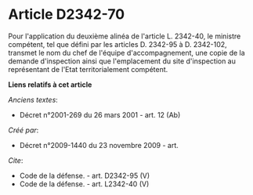 # Article D2342-70

Pour l'application du deuxième alinéa de l'article L. 2342-40, le ministre compétent, tel que défini par les articles D.
2342-95 à D. 2342-102, transmet le nom du chef de l'équipe d'accompagnement, une copie de la demande d'inspection ainsi que
l'emplacement du site d'inspection au représentant de l'Etat territorialement compétent.

**Liens relatifs à cet article**

_Anciens textes_:

  - Décret n°2001-269 du 26 mars 2001 - art. 12 (Ab)

_Créé par_:

  - Décret n°2009-1440 du 23 novembre 2009 - art.

_Cite_:

  - Code de la défense. - art. D2342-95 (V)
  - Code de la défense. - art. L2342-40 (V)
